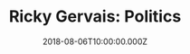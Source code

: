 ---
title: "Ricky Gervais: Politics"
year: 2004
date: 2018-08-06T10:00:00.000Z
permalink: /almanac/tv/2018-08-06-ricky-gervais-politics/index.html
rating: 3
---
